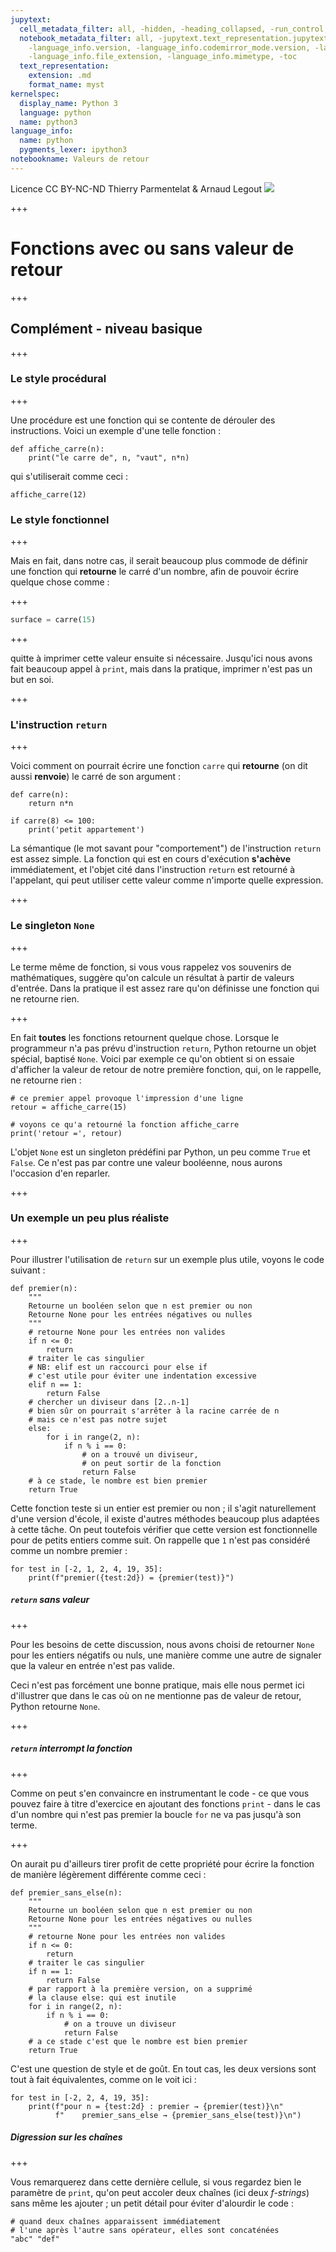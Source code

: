 ```yaml
---
jupytext:
  cell_metadata_filter: all, -hidden, -heading_collapsed, -run_control, -trusted
  notebook_metadata_filter: all, -jupytext.text_representation.jupytext_version, -jupytext.text_representation.format_version,
    -language_info.version, -language_info.codemirror_mode.version, -language_info.codemirror_mode,
    -language_info.file_extension, -language_info.mimetype, -toc
  text_representation:
    extension: .md
    format_name: myst
kernelspec:
  display_name: Python 3
  language: python
  name: python3
language_info:
  name: python
  pygments_lexer: ipython3
notebookname: Valeurs de retour
---
```


<div class="licence">
<span>Licence CC BY-NC-ND</span>
<span>Thierry Parmentelat &amp; Arnaud Legout</span>
<span><img src="media/both-logos-small-alpha.png" /></span>
</div>

+++

# Fonctions avec ou sans valeur de retour

+++

## Complément - niveau basique

+++

### Le style procédural

+++

Une procédure est une fonction qui se contente de dérouler des instructions. Voici un exemple d'une telle fonction :

```{code-cell} ipython3
def affiche_carre(n):
    print("le carre de", n, "vaut", n*n)
```

qui s'utiliserait comme ceci :

```{code-cell} ipython3
affiche_carre(12)
```

### Le style fonctionnel

+++

Mais en fait, dans notre cas, il serait beaucoup plus commode de définir une fonction qui **retourne** le carré d'un nombre, afin de pouvoir écrire quelque chose comme :

+++

```python
surface = carre(15)
```

+++

quitte à imprimer cette valeur ensuite si nécessaire. Jusqu'ici nous avons fait beaucoup appel à `print`, mais dans la pratique, imprimer n'est pas un but en soi.

+++

### L'instruction `return`

+++

Voici comment on pourrait écrire une fonction `carre` qui **retourne** (on dit aussi **renvoie**) le carré de son argument :

```{code-cell} ipython3
def carre(n):
    return n*n

if carre(8) <= 100:
    print('petit appartement')
```

La sémantique (le mot savant pour "comportement") de l'instruction `return` est assez simple. La fonction qui est en cours d'exécution **s'achève** immédiatement, et l'objet cité dans l'instruction `return` est retourné à l'appelant, qui peut utiliser cette valeur comme n'importe quelle expression.

+++

### Le singleton `None`

+++

Le terme même de fonction, si vous vous rappelez vos souvenirs de mathématiques, suggère qu'on calcule un résultat à partir de valeurs d'entrée. Dans la pratique il est assez rare qu'on définisse une fonction qui ne retourne rien.

+++

En fait **toutes** les fonctions retournent quelque chose. Lorsque le programmeur n'a pas prévu d'instruction `return`, Python retourne un objet spécial, baptisé `None`. Voici par exemple ce qu'on obtient si on essaie d'afficher la valeur de retour de notre première fonction, qui, on le rappelle, ne retourne rien :

```{code-cell} ipython3
# ce premier appel provoque l'impression d'une ligne
retour = affiche_carre(15)
```

```{code-cell} ipython3
# voyons ce qu'a retourné la fonction affiche_carre
print('retour =', retour)
```

L'objet `None` est un singleton prédéfini par Python, un peu comme `True` et `False`. Ce n'est pas par contre une valeur booléenne, nous aurons l'occasion d'en reparler.

+++

### Un exemple un peu plus réaliste

+++

Pour illustrer l'utilisation de `return` sur un exemple plus utile, voyons le code suivant :

```{code-cell} ipython3
def premier(n):
    """
    Retourne un booléen selon que n est premier ou non
    Retourne None pour les entrées négatives ou nulles
    """
    # retourne None pour les entrées non valides
    if n <= 0:
        return
    # traiter le cas singulier
    # NB: elif est un raccourci pour else if
    # c'est utile pour éviter une indentation excessive
    elif n == 1:
        return False
    # chercher un diviseur dans [2..n-1]
    # bien sûr on pourrait s'arrêter à la racine carrée de n
    # mais ce n'est pas notre sujet
    else:
        for i in range(2, n):
            if n % i == 0:
                # on a trouvé un diviseur,
                # on peut sortir de la fonction
                return False
    # à ce stade, le nombre est bien premier
    return True
```

Cette fonction teste si un entier est premier ou non ; il s'agit naturellement d'une version d'école, il existe  d'autres méthodes beaucoup plus adaptées à cette tâche. On peut toutefois vérifier que cette version est fonctionnelle pour de petits entiers comme suit. On rappelle que `1` n'est pas considéré comme un nombre premier :

```{code-cell} ipython3
for test in [-2, 1, 2, 4, 19, 35]:
    print(f"premier({test:2d}) = {premier(test)}")
```

##### `return` sans valeur

+++

Pour les besoins de cette discussion, nous avons choisi de retourner `None` pour les entiers négatifs ou nuls, une manière comme une autre de signaler que la valeur en entrée n'est pas valide.

Ceci n'est pas forcément une bonne pratique, mais elle nous permet ici d'illustrer que dans le cas où on ne mentionne pas de valeur de retour, Python retourne `None`.

+++

##### `return` interrompt la fonction

+++

Comme on peut s'en convaincre en instrumentant le code - ce que vous pouvez faire à titre d'exercice en ajoutant des fonctions `print` - dans le cas d'un nombre qui n'est pas premier la boucle `for` ne va pas jusqu'à son terme.

+++

On aurait pu d'ailleurs tirer profit de cette propriété pour écrire la fonction de manière légèrement différente comme ceci :

```{code-cell} ipython3
def premier_sans_else(n):
    """
    Retourne un booléen selon que n est premier ou non
    Retourne None pour les entrées négatives ou nulles
    """
    # retourne None pour les entrées non valides
    if n <= 0:
        return
    # traiter le cas singulier
    if n == 1:
        return False
    # par rapport à la première version, on a supprimé
    # la clause else: qui est inutile
    for i in range(2, n):
        if n % i == 0:
            # on a trouve un diviseur
            return False
    # a ce stade c'est que le nombre est bien premier
    return True
```

C'est une question de style et de goût. En tout cas, les deux versions sont tout à fait équivalentes, comme on le voit ici :

```{code-cell} ipython3
for test in [-2, 2, 4, 19, 35]:
    print(f"pour n = {test:2d} : premier → {premier(test)}\n"
          f"    premier_sans_else → {premier_sans_else(test)}\n")
```

##### Digression sur les chaînes

+++

Vous remarquerez dans cette dernière cellule, si vous regardez bien le paramètre de `print`,  qu'on peut accoler deux chaînes (ici deux *f-strings*) sans même les ajouter ; un petit détail pour éviter d'alourdir le code :

```{code-cell} ipython3
# quand deux chaînes apparaissent immédiatement
# l'une après l'autre sans opérateur, elles sont concaténées
"abc" "def"
```

